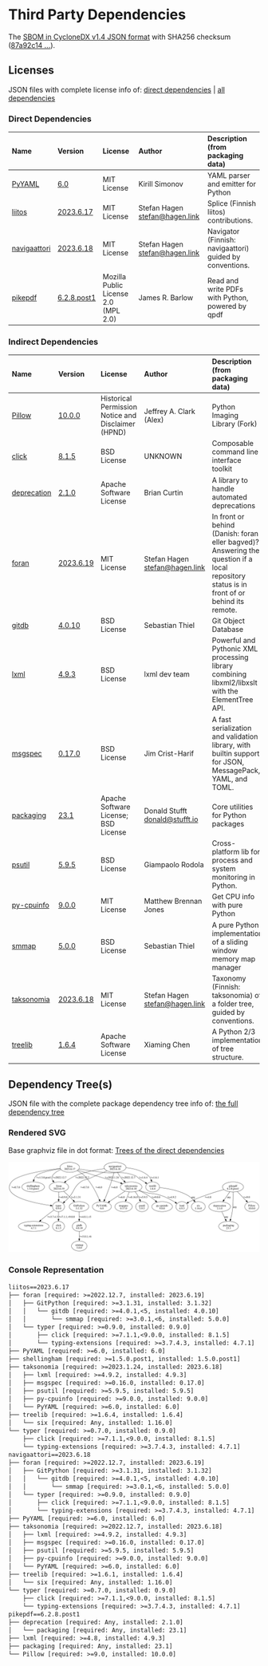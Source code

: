 # Third Party Dependencies

<!--[[[fill sbom_sha256()]]]-->
The [SBOM in CycloneDX v1.4 JSON format](https://git.sr.ht/~sthagen/etiketti/blob/default/etc/sbom/cdx.json) with SHA256 checksum ([87a92c14 ...](https://git.sr.ht/~sthagen/etiketti/blob/default/etc/sbom/cdx.json.sha256 "sha256:87a92c14f8cec678e56a2051c738f685f7a219dec935d8c77c45e7c7555c5289")).
<!--[[[end]]] (checksum: a96a42c24bf3bf674349fb38ff625c26)-->
## Licenses 

JSON files with complete license info of: [direct dependencies](direct-dependency-licenses.json) | [all dependencies](all-dependency-licenses.json)

### Direct Dependencies

<!--[[[fill direct_dependencies_table()]]]-->
| Name                                                    | Version                                                       | License                              | Author                           | Description (from packaging data)                        |
|:--------------------------------------------------------|:--------------------------------------------------------------|:-------------------------------------|:---------------------------------|:---------------------------------------------------------|
| [PyYAML](https://pyyaml.org/)                           | [6.0](https://pypi.org/project/PyYAML/6.0/)                   | MIT License                          | Kirill Simonov                   | YAML parser and emitter for Python                       |
| [liitos](https://git.sr.ht/~sthagen/liitos)             | [2023.6.17](https://pypi.org/project/liitos/2023.6.17/)       | MIT License                          | Stefan Hagen <stefan@hagen.link> | Splice (Finnish liitos) contributions.                   |
| [navigaattori](https://git.sr.ht/~sthagen/navigaattori) | [2023.6.18](https://pypi.org/project/navigaattori/2023.6.18/) | MIT License                          | Stefan Hagen <stefan@hagen.link> | Navigator (Finnish: navigaattori) guided by conventions. |
| [pikepdf](https://github.com/pikepdf/pikepdf)           | [6.2.8.post1](https://pypi.org/project/pikepdf/6.2.8.post1/)  | Mozilla Public License 2.0 (MPL 2.0) | James R. Barlow                  | Read and write PDFs with Python, powered by qpdf         |
<!--[[[end]]] (checksum: 38d3a42c149f8d4f21a482c9d5834a1b)-->

### Indirect Dependencies

<!--[[[fill indirect_dependencies_table()]]]-->
| Name                                                   | Version                                                     | License                                            | Author                           | Description (from packaging data)                                                                                                         |
|:-------------------------------------------------------|:------------------------------------------------------------|:---------------------------------------------------|:---------------------------------|:------------------------------------------------------------------------------------------------------------------------------------------|
| [Pillow](https://python-pillow.org)                    | [10.0.0](https://pypi.org/project/Pillow/10.0.0/)           | Historical Permission Notice and Disclaimer (HPND) | Jeffrey A. Clark (Alex)          | Python Imaging Library (Fork)                                                                                                             |
| [click](https://palletsprojects.com/p/click/)          | [8.1.5](https://pypi.org/project/click/8.1.5/)              | BSD License                                        | UNKNOWN                          | Composable command line interface toolkit                                                                                                 |
| [deprecation](http://deprecation.readthedocs.io/)      | [2.1.0](https://pypi.org/project/deprecation/2.1.0/)        | Apache Software License                            | Brian Curtin                     | A library to handle automated deprecations                                                                                                |
| [foran](https://git.sr.ht/~sthagen/foran)              | [2023.6.19](https://pypi.org/project/foran/2023.6.19/)      | MIT License                                        | Stefan Hagen <stefan@hagen.link> | In front or behind (Danish: foran eller bagved)? Answering the question if a local repository status is in front of or behind its remote. |
| [gitdb](https://github.com/gitpython-developers/gitdb) | [4.0.10](https://pypi.org/project/gitdb/4.0.10/)            | BSD License                                        | Sebastian Thiel                  | Git Object Database                                                                                                                       |
| [lxml](https://lxml.de/)                               | [4.9.3](https://pypi.org/project/lxml/4.9.3/)               | BSD License                                        | lxml dev team                    | Powerful and Pythonic XML processing library combining libxml2/libxslt with the ElementTree API.                                          |
| [msgspec](https://jcristharif.com/msgspec/)            | [0.17.0](https://pypi.org/project/msgspec/0.17.0/)          | BSD License                                        | Jim Crist-Harif                  | A fast serialization and validation library, with builtin support for JSON, MessagePack, YAML, and TOML.                                  |
| [packaging](https://github.com/pypa/packaging)         | [23.1](https://pypi.org/project/packaging/23.1/)            | Apache Software License; BSD License               | Donald Stufft <donald@stufft.io> | Core utilities for Python packages                                                                                                        |
| [psutil](https://github.com/giampaolo/psutil)          | [5.9.5](https://pypi.org/project/psutil/5.9.5/)             | BSD License                                        | Giampaolo Rodola                 | Cross-platform lib for process and system monitoring in Python.                                                                           |
| [py-cpuinfo](https://github.com/workhorsy/py-cpuinfo)  | [9.0.0](https://pypi.org/project/py-cpuinfo/9.0.0/)         | MIT License                                        | Matthew Brennan Jones            | Get CPU info with pure Python                                                                                                             |
| [smmap](https://github.com/gitpython-developers/smmap) | [5.0.0](https://pypi.org/project/smmap/5.0.0/)              | BSD License                                        | Sebastian Thiel                  | A pure Python implementation of a sliding window memory map manager                                                                       |
| [taksonomia](https://git.sr.ht/~sthagen/taksonomia)    | [2023.6.18](https://pypi.org/project/taksonomia/2023.6.18/) | MIT License                                        | Stefan Hagen <stefan@hagen.link> | Taxonomy (Finnish: taksonomia) of a folder tree, guided by conventions.                                                                   |
| [treelib](https://github.com/caesar0301/treelib)       | [1.6.4](https://pypi.org/project/treelib/1.6.4/)            | Apache Software License                            | Xiaming Chen                     | A Python 2/3 implementation of tree structure.                                                                                            |
<!--[[[end]]] (checksum: a6a45f0071972e2c900e6e6ea5f74430)-->

## Dependency Tree(s)

JSON file with the complete package dependency tree info of: [the full dependency tree](package-dependency-tree.json)

### Rendered SVG

Base graphviz file in dot format: [Trees of the direct dependencies](package-dependency-tree.dot.txt)

<img src="./package-dependency-tree.svg" alt="Trees of the direct dependencies" title="Trees of the direct dependencies"/>

### Console Representation

<!--[[[fill dependency_tree_console_text()]]]-->
````console
liitos==2023.6.17
├── foran [required: >=2022.12.7, installed: 2023.6.19]
│   ├── GitPython [required: >=3.1.31, installed: 3.1.32]
│   │   └── gitdb [required: >=4.0.1,<5, installed: 4.0.10]
│   │       └── smmap [required: >=3.0.1,<6, installed: 5.0.0]
│   └── typer [required: >=0.9.0, installed: 0.9.0]
│       ├── click [required: >=7.1.1,<9.0.0, installed: 8.1.5]
│       └── typing-extensions [required: >=3.7.4.3, installed: 4.7.1]
├── PyYAML [required: >=6.0, installed: 6.0]
├── shellingham [required: >=1.5.0.post1, installed: 1.5.0.post1]
├── taksonomia [required: >=2023.1.24, installed: 2023.6.18]
│   ├── lxml [required: >=4.9.2, installed: 4.9.3]
│   ├── msgspec [required: >=0.16.0, installed: 0.17.0]
│   ├── psutil [required: >=5.9.5, installed: 5.9.5]
│   ├── py-cpuinfo [required: >=9.0.0, installed: 9.0.0]
│   └── PyYAML [required: >=6.0, installed: 6.0]
├── treelib [required: >=1.6.4, installed: 1.6.4]
│   └── six [required: Any, installed: 1.16.0]
└── typer [required: >=0.7.0, installed: 0.9.0]
    ├── click [required: >=7.1.1,<9.0.0, installed: 8.1.5]
    └── typing-extensions [required: >=3.7.4.3, installed: 4.7.1]
navigaattori==2023.6.18
├── foran [required: >=2022.12.7, installed: 2023.6.19]
│   ├── GitPython [required: >=3.1.31, installed: 3.1.32]
│   │   └── gitdb [required: >=4.0.1,<5, installed: 4.0.10]
│   │       └── smmap [required: >=3.0.1,<6, installed: 5.0.0]
│   └── typer [required: >=0.9.0, installed: 0.9.0]
│       ├── click [required: >=7.1.1,<9.0.0, installed: 8.1.5]
│       └── typing-extensions [required: >=3.7.4.3, installed: 4.7.1]
├── PyYAML [required: >=6.0, installed: 6.0]
├── taksonomia [required: >=2022.12.7, installed: 2023.6.18]
│   ├── lxml [required: >=4.9.2, installed: 4.9.3]
│   ├── msgspec [required: >=0.16.0, installed: 0.17.0]
│   ├── psutil [required: >=5.9.5, installed: 5.9.5]
│   ├── py-cpuinfo [required: >=9.0.0, installed: 9.0.0]
│   └── PyYAML [required: >=6.0, installed: 6.0]
├── treelib [required: >=1.6.1, installed: 1.6.4]
│   └── six [required: Any, installed: 1.16.0]
└── typer [required: >=0.7.0, installed: 0.9.0]
    ├── click [required: >=7.1.1,<9.0.0, installed: 8.1.5]
    └── typing-extensions [required: >=3.7.4.3, installed: 4.7.1]
pikepdf==6.2.8.post1
├── deprecation [required: Any, installed: 2.1.0]
│   └── packaging [required: Any, installed: 23.1]
├── lxml [required: >=4.8, installed: 4.9.3]
├── packaging [required: Any, installed: 23.1]
└── Pillow [required: >=9.0, installed: 10.0.0]
````
<!--[[[end]]] (checksum: 6cc8fa12405c4cb91c6cf7bca46a64cc)-->
